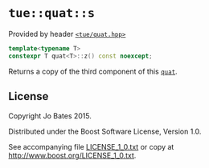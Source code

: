 `tue::quat::s`
==============
Provided by header [`<tue/quat.hpp>`](../../headers/quat.md)

```c++
template<typename T>
constexpr T quat<T>::z() const noexcept;
```

Returns a copy of the third component of this [`quat`](../../headers/quat.md).

License
-------
Copyright Jo Bates 2015.

Distributed under the Boost Software License, Version 1.0.

See accompanying file [LICENSE_1_0.txt](../../../LICENSE_1_0.txt) or copy at
http://www.boost.org/LICENSE_1_0.txt.
